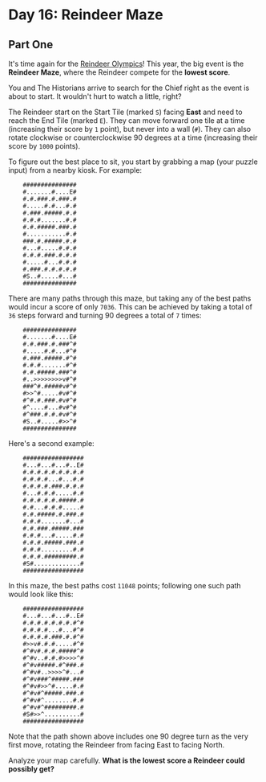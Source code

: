 # Day 16: Reindeer Maze

## Part One

It's time again for the
[Reindeer Olympics](https://adventofcode.com/2015/day/14)!
This year, the big event is the **Reindeer Maze**, where the Reindeer
compete for the **lowest score**.

You and The Historians arrive to search for the Chief right as the event
is about to start. It wouldn't hurt to watch a little, right?

The Reindeer start on the Start Tile (marked `S`) facing **East** and need
to reach the End Tile (marked `E`). They can move forward one tile at a
time (increasing their score by `1` point), but never into a wall (`#`).
They can also rotate clockwise or counterclockwise 90 degrees at a time
(increasing their score by `1000` points).

To figure out the best place to sit, you start by grabbing a map (your
puzzle input) from a nearby kiosk. For example:

```
    ###############
    #.......#....E#
    #.#.###.#.###.#
    #.....#.#...#.#
    #.###.#####.#.#
    #.#.#.......#.#
    #.#.#####.###.#
    #...........#.#
    ###.#.#####.#.#
    #...#.....#.#.#
    #.#.#.###.#.#.#
    #.....#...#.#.#
    #.###.#.#.#.#.#
    #S..#.....#...#
    ###############
```

There are many paths through this maze, but taking any of the best paths
would incur a score of only `7036`. This can be achieved by taking a
total of `36` steps forward and turning 90 degrees a total of `7` times:

```
    ###############
    #.......#....E#
    #.#.###.#.###^#
    #.....#.#...#^#
    #.###.#####.#^#
    #.#.#.......#^#
    #.#.#####.###^#
    #..>>>>>>>>v#^#
    ###^#.#####v#^#
    #>>^#.....#v#^#
    #^#.#.###.#v#^#
    #^....#...#v#^#
    #^###.#.#.#v#^#
    #S..#.....#>>^#
    ###############
```

Here's a second example:

```
    #################
    #...#...#...#..E#
    #.#.#.#.#.#.#.#.#
    #.#.#.#...#...#.#
    #.#.#.#.###.#.#.#
    #...#.#.#.....#.#
    #.#.#.#.#.#####.#
    #.#...#.#.#.....#
    #.#.#####.#.###.#
    #.#.#.......#...#
    #.#.###.#####.###
    #.#.#...#.....#.#
    #.#.#.#####.###.#
    #.#.#.........#.#
    #.#.#.#########.#
    #S#.............#
    #################
```

In this maze, the best paths cost `11048` points; following one such
path would look like this:

```
    #################
    #...#...#...#..E#
    #.#.#.#.#.#.#.#^#
    #.#.#.#...#...#^#
    #.#.#.#.###.#.#^#
    #>>v#.#.#.....#^#
    #^#v#.#.#.#####^#
    #^#v..#.#.#>>>>^#
    #^#v#####.#^###.#
    #^#v#..>>>>^#...#
    #^#v###^#####.###
    #^#v#>>^#.....#.#
    #^#v#^#####.###.#
    #^#v#^........#.#
    #^#v#^#########.#
    #S#>>^..........#
    #################
```

Note that the path shown above includes one 90 degree turn as the very
first move, rotating the Reindeer from facing East to facing North.

Analyze your map carefully. **What is the lowest score a Reindeer could
possibly get?**
